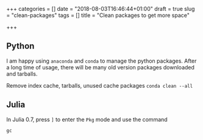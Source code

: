 +++
categories = []
date = "2018-08-03T16:46:44+01:00"
draft = true
slug = "clean-packages"
tags = []
title = "Clean packages to get more space"

+++
## Python

I am happy using `anaconda` and `conda` to manage the python packages. After a long time of usage, there will be many old version packages downloaded and tarballs.

Remove index cache, tarballs, unused cache packages
`conda clean --all`

## Julia

In Julia 0.7, press `]` to enter the `Pkg` mode and use the command

`gc`